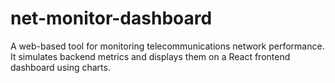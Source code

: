 # net-monitor-dashboard
A web-based tool for monitoring telecommunications network performance. It simulates backend metrics and displays them on a React frontend dashboard using charts.
